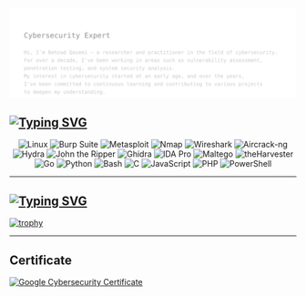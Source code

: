 ![Behzad Qasemi Bio](./bio.svg)


## [![Typing SVG](https://readme-typing-svg.demolab.com?font=JetBrains+Mono+JetBrains+Mono+&weight=200&size=25&duration=3000&pause=1000&color=747474&repeat=false&width=300&height=65&lines=Languages+and+Tools)](https://git.io/typing-svg)

<p align="center">
  <img src="https://img.shields.io/badge/Linux-FCC624?style=for-the-badge&logo=linux&logoColor=black" alt="Linux"/>
  <img src="https://img.shields.io/badge/Burp%20Suite-ff5722?style=for-the-badge&logo=burpsuite&logoColor=white" alt="Burp Suite"/>
  <img src="https://img.shields.io/badge/Metasploit-3e8ed0?style=for-the-badge&logo=metasploit&logoColor=white" alt="Metasploit"/>
  <img src="https://img.shields.io/badge/Nmap-0080FF?style=for-the-badge&logo=protonvpn&logoColor=white" alt="Nmap"/>
  <img src="https://img.shields.io/badge/Wireshark-007cae?style=for-the-badge&logo=wireshark&logoColor=white" alt="Wireshark"/>
  <img src="https://img.shields.io/badge/Aircrack--ng-111111?style=for-the-badge&logo=linux&logoColor=white" alt="Aircrack-ng"/>
  <img src="https://img.shields.io/badge/Hydra-00A98F?style=for-the-badge&logo=hackthebox&logoColor=white" alt="Hydra"/>
  <img src="https://img.shields.io/badge/John%20The%20Ripper-800000?style=for-the-badge&logo=openbsd&logoColor=white" alt="John the Ripper"/>
  <img src="https://img.shields.io/badge/Ghidra-FE5000?style=for-the-badge&logo=oracle&logoColor=white" alt="Ghidra"/>
  <img src="https://img.shields.io/badge/IDA%20Pro-27338e?style=for-the-badge&logo=semanticweb&logoColor=white" alt="IDA Pro"/>
  <img src="https://img.shields.io/badge/OSINT-Maltego-004d73?style=for-the-badge&logo=matrix&logoColor=white" alt="Maltego"/>
  <img src="https://img.shields.io/badge/theHarvester-000000?style=for-the-badge&logo=duckduckgo&logoColor=white" alt="theHarvester"/>
  <img src="https://img.shields.io/badge/Go-00ADD8?style=for-the-badge&logo=go&logoColor=white" alt="Go"/>
  <img src="https://img.shields.io/badge/Python-3776AB?style=for-the-badge&logo=python&logoColor=white" alt="Python"/>
  <img src="https://img.shields.io/badge/Bash-121011?style=for-the-badge&logo=gnubash&logoColor=white" alt="Bash"/>
  <img src="https://img.shields.io/badge/C-00599C?style=for-the-badge&logo=c&logoColor=white" alt="C"/>
  <img src="https://img.shields.io/badge/JavaScript-F7DF1E?style=for-the-badge&logo=javascript&logoColor=black" alt="JavaScript"/>
  <img src="https://img.shields.io/badge/PHP-777BB4?style=for-the-badge&logo=php&logoColor=white" alt="PHP"/>
  <img src="https://img.shields.io/badge/PowerShell-5391FE?style=for-the-badge&logo=powershell&logoColor=white" alt="PowerShell"/>

</p>

---

## [![Typing SVG](https://readme-typing-svg.demolab.com?font=JetBrains+Mono+JetBrains+Mono+&weight=200&size=25&duration=3000&pause=1000&color=747474&repeat=false&width=300&height=65&lines=GitHub+Trophies)](https://git.io/typing-svg)

[![trophy](https://github-profile-trophy.vercel.app/?username=imqsme&theme=onestar)](https://github.com/ryo-ma/github-profile-trophy)

---

## Certificate
[![Google Cybersecurity Certificate](https://img.shields.io/badge/Google%20Cybersecurity%20Certificate-Verified%20Credential-4285F4?style=for-the-badge&logo=google&logoColor=white)](https://www.credly.com/badges/93631408-161d-4734-abb4-0195ed8faa96/public_url)

